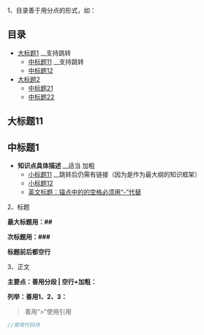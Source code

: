 1、目录善于用分点的形式，如：

## 目录

- [大标题1](#大标题11)  __支持跳转
	- [中标题11](中标题1) __支持跳转
	- [中标题12]()
- [大标题2]()
	- [中标题21]()
	- [中标题22]()

## 大标题11

## 中标题1

- **知识点具体描述**  __适当 加粗
	- [小标题11]()  __跳转后仍需有链接（因为是作为最大纲的知识框架）
	- [小标题12]()
	- [英文标题：锚点中的的空格必须用“-”代替]()

2、标题

**最大标题用：##**

**次标题用：###**

**标题前后都空行**

3、正文

**主要点：善用分段 | 空行+加粗：**

**列举：善用1、2、3：**

> 善用“>”使用引用

```C++
//使用代码块
```

